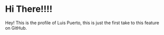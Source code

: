 # Hi There!!!! 

Hey! This is the profile of Luis Puerto, this is just the first take to this feature on GitHub. 